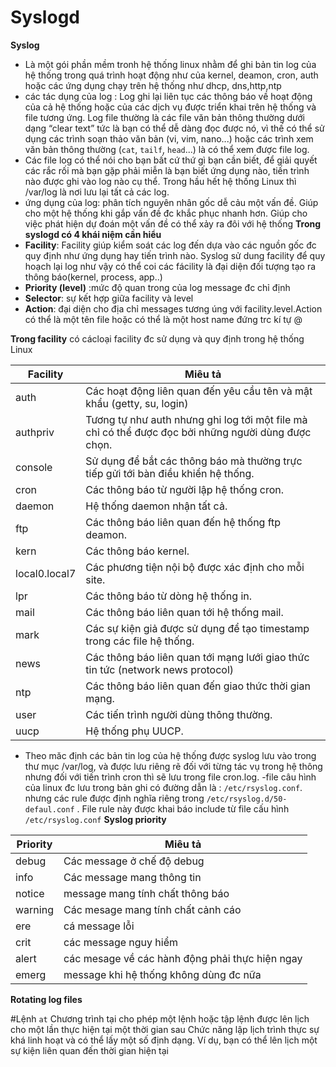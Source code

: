 # Syslogd
**Syslog** 
- Là một gói phần mềm tronh hệ thống linux nhằm để ghi bản tin log của hệ thống trong quá trình hoạt động như của kernel, deamon, cron, auth hoặc các ứng dụng chạy trên hệ thống như dhcp, dns,http,ntp
- các tác dụng của log : Log ghi lại liên tục các thông báo về hoạt động của cả hệ thống hoặc của các dịch vụ được triển khai trên hệ thống và file tương ứng. Log file thường là các file văn bản thông thường dưới dạng “clear text” tức là bạn có thể dễ dàng đọc được nó, vì thế có thể sử dụng các trình soạn thảo văn bản (vi, vim, nano...) hoặc các trình xem văn bản thông thường (`cat`, `tailf`, `head`...) là có thể xem được file log.
- Các file log có thể nói cho bạn bất cứ thứ gì bạn cần biết, để giải quyết các rắc rối mà bạn gặp phải miễn là bạn biết ứng dụng nào, tiến trình nào được ghi vào log nào cụ thể. Trong hầu hết hệ thống Linux thì /var/log là nơi lưu lại tất cả các log.
- ứng dụng của log: phân tích nguyên nhân gốc dễ cảu một vấn đề. Giúp cho một hệ thống khi gắp vấn đề đc khắc phục nhanh hơn. Giúp cho việc phát hiện dự đoán một vấn đề có thể xảy ra đôi với hệ thống
**Trong syslogd có 4 khái niệm cần hiểu**
- **Facility**: Facility giúp kiểm soát các log đến dựa vào các nguồn gốc đc quy định như ứng dụng hay tiến trình nào. Syslog sử dung facility để quy hoạch lại log như vậy có thể coi các fácility là đại diện đối tượng tạo ra thông báo(kernel, process, app..)
- **Priority (level)** :mức độ quan trong của log message đc chỉ định
- **Selector**: sự kết hợp giữa facility và level
- **Action**: đại diện cho địa chỉ messages tương úng với facility.level.Action có thể là một tên file hoặc có thể là một host name đứng trc kí tự @

**Trong facility** có cácloại facility đc sử dụng và quy định trong hệ thống Linux

|  Facility  |	Miêu tả |
|------------|----------|
| auth  |  Các hoạt động liên quan đến yêu cầu tên và mật khẩu (getty, su, login)|
|  authpriv |	Tương tự như auth nhưng ghi log tới một file mà chỉ có thể được đọc bởi những người dùng được chọn.|
| console | Sử dụng để bắt các thông báo mà thường trực tiếp gửi tới bàn điều khiển hệ thống.|
| cron  |  Các thông báo từ người lập hệ thống cron.|
| daemon |	Hệ thống daemon nhận tất cả.|
| ftp | Các thông báo liên quan đến hệ thống ftp deamon.|
| kern |	Các thông báo kernel. |
| local0.local7 | 	Các phương tiện nội bộ được xác định cho mỗi site. |
| lpr | 	Các thông báo từ dòng hệ thống in. |
| mail |	Các thông báo liên quan tới hệ thống mail. |
| mark |	Các sự kiện giả được sử dụng để tạo timestamp trong các file hệ thống. |
| news |	Các thông báo liên quan tới mạng lưới giao thức tin tức (network news protocol) |
| ntp |	Các thông báo liên quan đến giao thức thời gian mạng. |
| user |	Các tiến trình người dùng thông thường. |
| uucp |	Hệ thống phụ UUCP.|
- Theo măc định các bản tin log của hệ thống được syslog lưu vào trong thư mục /var/log, và được lưu riêng rẽ đối với từng tác vụ trong hệ thông nhưng đối với tiến trình cron thì sẽ lưu trong file cron.log.
-file câu hình của linux đc lưu trong bản ghi có đường dẫn là : `/etc/rsyslog.conf`.  nhưng các rule được định nghĩa riêng trong `/etc/rsyslog.d/50-defaul.conf` . File rule này được khai báo include từ file cấu hình `/etc/rsyslog.conf`
**Syslog priority**

| Priority | Miêu tả |
| -------- | ------- |
| debug | Các message ở chế độ debug |
| info | Các message mang thông tin |
| notice | message mang tính chất thông báo |
| warning | Các mesage mang tính chất cảnh cáo |
| ere | cá message lỗi |
| crit | các message nguy hiểm |
| alert | các mesage về các hành động phải thực hiện ngay |
| emerg | message khi hệ thống không dùng đc nữa |

**Rotating log files**


#Lệnh `at`
Chương trình tại cho phép một lệnh hoặc tập lệnh được lên lịch cho một lần thực hiện tại một thời gian sau Chức năng lập lịch trình thực sự khá linh hoạt và có thể lấy một số định dạng. Ví dụ, bạn có thể lên lịch một sự kiện liên quan đến thời gian hiện tại

